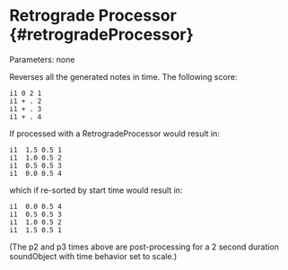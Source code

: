 Retrograde Processor {#retrogradeProcessor}
====================

Parameters: none

Reverses all the generated notes in time. The following score:

    i1 0 2 1
    i1 + . 2
    i1 + . 3
    i1 + . 4

If processed with a RetrogradeProcessor would result in:

    i1  1.5 0.5 1
    i1  1.0 0.5 2
    i1  0.5 0.5 3
    i1  0.0 0.5 4

which if re-sorted by start time would result in:

    i1  0.0 0.5 4
    i1  0.5 0.5 3
    i1  1.0 0.5 2
    i1  1.5 0.5 1

(The p2 and p3 times above are post-processing for a 2 second duration
soundObject with time behavior set to scale.)
